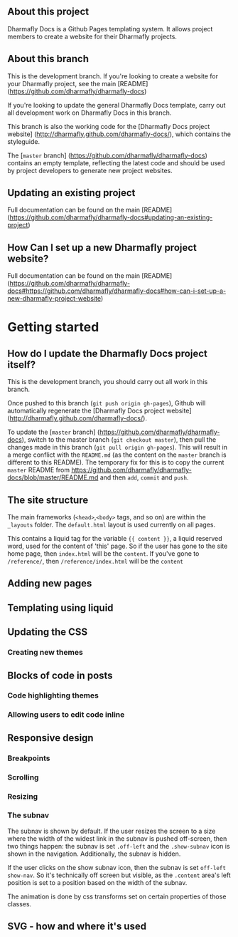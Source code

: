 About this project
-------------------

Dharmafly Docs is a Github Pages templating system. It allows project members to create a website for their Dharmafly projects.


About this branch
-----------------

This is the development branch. If you're looking to create a website for your Dharmafly project, see the main [README] (https://github.com/dharmafly/dharmafly-docs)

If you're looking to update the general Dharmafly Docs template, carry out all development work on Dharmafly Docs in this branch.

This branch is also the working code for the [Dharmafly Docs project website] (http://dharmafly.github.com/dharmafly-docs/), which contains the styleguide.

The [`master` branch] (https://github.com/dharmafly/dharmafly-docs) contains an empty template, reflecting the latest code and should be used by project developers to generate new project websites.

Updating an existing project
-----------------------------

Full documentation can be found on the main [README] (https://github.com/dharmafly/dharmafly-docs#updating-an-existing-project)


How Can I set up a new Dharmafly project website?
----------------------------

Full documentation can be found on the main [README] (https://github.com/dharmafly/dharmafly-docs#https://github.com/dharmafly/dharmafly-docs#how-can-i-set-up-a-new-dharmafly-project-website)

Getting started
===================

How do I update the Dharmafly Docs project itself?
--------------------------------------

This is the development branch, you should carry out all work in this branch. 

Once pushed to this branch (`git push origin gh-pages`), Github will automatically regenerate the [Dharmafly Docs project website] (http://dharmafly.github.com/dharmafly-docs/).

To update the [`master` branch] (https://github.com/dharmafly/dharmafly-docs), switch to the master branch (`git checkout master`), then pull the changes made in this branch (`git pull origin gh-pages`). This will result in a merge conflict with the `README.md` (as the content on the `master` branch is different to this README). The temporary fix for this is to copy the current `master` README from https://github.com/dharmafly/dharmafly-docs/blob/master/README.md and then `add`, `commit` and `push`.

The site structure
------------------------

The main frameworks (`<head>`,`<body>` tags, and so on) are within the `_layouts` folder. The `default.html` layout is used currently on all pages.

This contains a liquid tag for the variable `{{ content }}`, a liquid reserved word, used for the content of 'this' page. So if the user has gone to the site home page, then `index.html` will be the `content`. If you've gone to `/reference/`, then `/reference/index.html` will be the `content`

Adding new pages
-------------------

Templating using liquid
----------------------

Updating the CSS
-----------------

### Creating new themes

Blocks of code in posts
--------------------------

### Code highlighting themes

### Allowing users to edit code inline

Responsive design
-------------------------------------

### Breakpoints

### Scrolling

### Resizing

### The subnav

The subnav is shown by default. If the user resizes the screen to a size where the width of the widest link in the subnav is pushed off-screen, then two things happen: the subnav is set `.off-left` and the `.show-subnav` icon is shown in the navigation. Additionally, the subnav is hidden.

If the user clicks on the show subnav icon, then the subnav is set `off-left show-nav`. So it's technically off screen but visible, as the `.content` area's left position is set to a position based on the width of the subnav.

The animation is done by css transforms set on certain properties of those classes.

SVG - how and where it's used
-----------------------------


